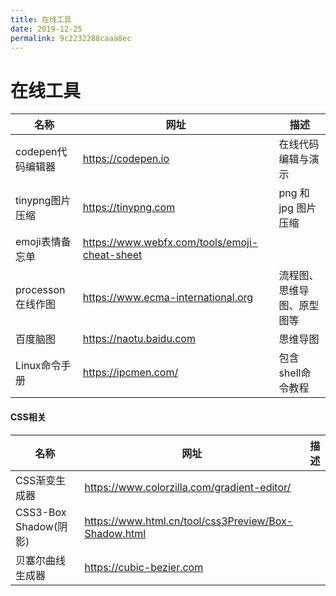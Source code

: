 ```yaml
---
title: 在线工具
date: 2019-12-25
permalink: 9c2232288caaa8ec
---
```

# 在线工具



| 名称              | 网址                                            | 描述                       |
| ----------------- | ----------------------------------------------- | -------------------------- |
| codepen代码编辑器 | <https://codepen.io>                            | 在线代码编辑与演示         |
| tinypng图片压缩   | <https://tinypng.com>                           | png 和 jpg 图片压缩        |
| emoji表情备忘单   | <https://www.webfx.com/tools/emoji-cheat-sheet> |                            |
| processon在线作图 | <https://www.ecma-international.org>            | 流程图、思维导图、原型图等 |
| 百度脑图          | <https://naotu.baidu.com>                       | 思维导图                   |
| Linux命令手册     | <https://ipcmen.com/>                           | 包含shell命令教程          |



#### CSS相关

| 名称                  | 网址                                                   | 描述 |
| --------------------- | ------------------------------------------------------ | ---- |
| CSS渐变生成器         | <https://www.colorzilla.com/gradient-editor/>          |      |
| CSS3-Box Shadow(阴影) | <https://www.html.cn/tool/css3Preview/Box-Shadow.html> |      |
| 贝塞尔曲线生成器      | <https://cubic-bezier.com>                             |      |

